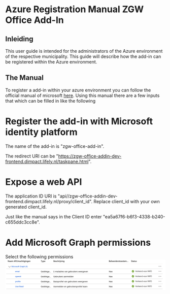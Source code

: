 # Azure Registration Manual ZGW Office Add-In

## Inleiding
This user guide is intended for the administrators of the Azure environment of the respective municipality.
This guide will describe how the add-in can be registered within the Azure environment.

## The Manual
To register a add-in within your azure environment you can follow the official manual of microsoft [here](https://learn.microsoft.com/en-us/office/dev/add-ins/develop/register-sso-add-in-aad-v2). Using this manual there are a few inputs that which can be filled in like the following

# Register the add-in with Microsoft identity platform
The name of the add-in is "zgw-office-add-in".

The redirect URI can be "https://zgw-office-addin-dev-frontend.dimpact.lifely.nl/taskpane.html".

# Expose a web API
The application ID URI is "api//zgw-office-addin-dev-frontend.dimpact.lifely.nl/proxy/client_id".
Replace client_id with your own generated client_id.

Just like the manual says in the Client ID enter "ea5a67f6-b6f3-4338-b240-c655ddc3cc8e".

# Add Microsoft Graph permissions
Select the following permissions
![Machtigingen](./images/azure-registratie/machtigingen.png)
